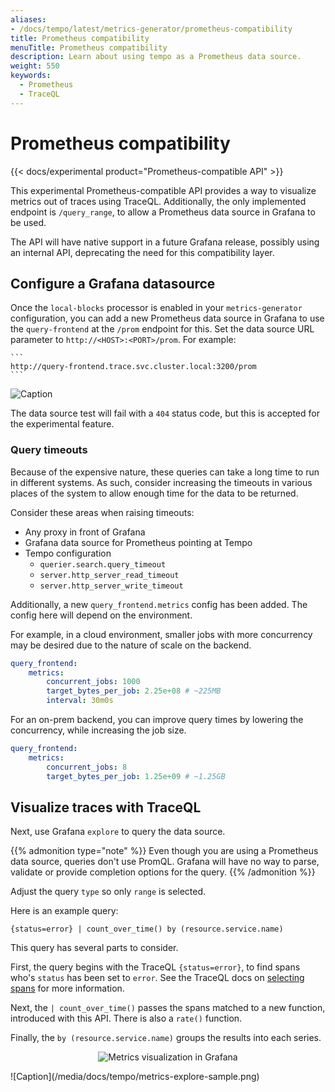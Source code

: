 ```yaml
---
aliases:
- /docs/tempo/latest/metrics-generator/prometheus-compatibility
title: Prometheus compatibility
menuTitle: Prometheus compatibility
description: Learn about using tempo as a Prometheus data source.
weight: 550
keywords:
  - Prometheus
  - TraceQL
---
```


# Prometheus compatibility

{{< docs/experimental product="Prometheus-compatible API"  >}}

This experimental Prometheus-compatible API provides a way to visualize metrics out of traces using TraceQL.  Additionally, the only implemented endpoint is `/query_range`, to allow a Prometheus data source in Grafana to be used.

The API will have native support in a future Grafana release, possibly using an internal API, deprecating the need for
this compatibility layer.

## Configure a Grafana datasource

Once the `local-blocks` processor is enabled in your `metrics-generator`
configuration, you can add a new Prometheus data source in Grafana to use the
`query-frontend` at the `/prom` endpoint for this.  Set the data source URL
parameter to `http://<HOST>:<PORT>/prom`.  For example:

    ```
    http://query-frontend.trace.svc.cluster.local:3200/prom
    ```

![Caption](/media/docs/tempo/metrics-data-source.png)

The data source test will fail with a `404` status code, but this is accepted
for the experimental feature.

### Query timeouts

Because of the expensive nature, these queries can take a long time to run in different systems. 
As such, consider increasing the timeouts in various places of
the system to allow enough time for the data to be returned.

Consider these areas when raising timeouts: 

  - Any proxy in front of Grafana
  - Grafana data source for Prometheus pointing at Tempo
  - Tempo configuration
    - `querier.search.query_timeout`
    - `server.http_server_read_timeout`
    - `server.http_server_write_timeout`

Additionally, a new `query_frontend.metrics` config has been added.  The config
here will depend on the environment.

For example, in a cloud environment, smaller jobs with more concurrency may be
desired due to the nature of scale on the backend.

```yaml
query_frontend:
    metrics:
        concurrent_jobs: 1000
        target_bytes_per_job: 2.25e+08 # ~225MB
        interval: 30m0s
```

For an on-prem backend, you can improve query times by lowering the concurrency,
while increasing the job size.

```yaml
query_frontend:
    metrics:
        concurrent_jobs: 8
        target_bytes_per_job: 1.25e+09 # ~1.25GB
```

## Visualize traces with TraceQL

Next, use Grafana `explore` to query the data source.

{{% admonition type="note" %}}
Even though you are using a Prometheus data source, queries don't use PromQL. Grafana will have no way to parse, validate or provide completion options for the query.
{{% /admonition %}}

Adjust the query `type` so only `range` is selected.

Here is an example query:

```
{status=error} | count_over_time() by (resource.service.name)
```

<!-- TODO: Point to supporting traceql docs. -->

This query has several parts to consider.

First, the query begins with the TraceQL `{status=error}`, to find spans who's `status` has been set to `error`.  See the TraceQL docs on [selecting spans](https://grafana.com/docs/tempo/<TEMPO_VERSION>/traceql/#selecting-spans) for more information.

Next, the `| count_over_time()` passes the spans matched to a new function,
introduced with this API.  There is also a `rate()` function.

Finally, the `by (resource.service.name)` groups the results into each series.

<p align="center"><img src="explore.png" alt="Metrics visualization in Grafana "></p>
![Caption](/media/docs/tempo/metrics-explore-sample.png)
